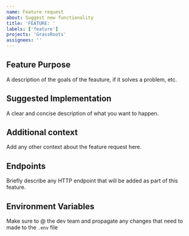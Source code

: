 ```yaml
---
name: Feature request
about: Suggest new functionality
title: 'FEATURE: '
labels: ['feature']
projects: 'GrassRoots'
assignees: ''
---
```


## Feature Purpose
A description of the goals of the feauture, if it solves a problem, etc.

## Suggested Implementation
A clear and concise description of what you want to happen.

## Additional context
Add any other context about the feature request here.

## Endpoints
Briefly describe any HTTP endpoint that will be added as part of this feature.

## Environment Variables
Make sure to @ the dev team and propagate any changes that need to made to the `.env` file
